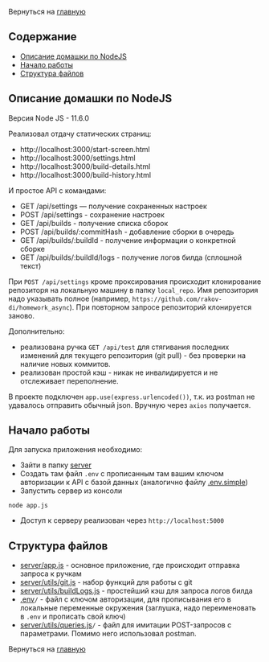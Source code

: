 Вернуться на [главную](README.md)

## Содержание

- [Описание домашки по NodeJS](#about)
- [Начало работы](#getting_started)
- [Структура файлов](#file_tree)

## Описание домашки по NodeJS <a name = "about"></a>

Версия Node JS - 11.6.0

Реализовал отдачу статических страниц:
 - http://localhost:3000/start-screen.html
 - http://localhost:3000/settings.html
 - http://localhost:3000/build-details.html
 - http://localhost:3000/build-history.html
 
И простое API c командами:
- GET /api/settings — получение сохраненных настроек
- POST /api/settings - cохранение настроек
- GET  /api/builds - получение списка сборок
- POST /api/builds/:commitHash - добавление сборки в очередь
- GET  /api/builds/:buildId - получение информации о конкретной сборке
- GET  /api/builds/:buildId/logs - получение логов билда (сплошной текст)

При `POST /api/settings` кроме проксирования происходит клонирование репозиторя на локальную машину в папку `local_repo`. Имя репозитория надо указывать полное (например, `https://github.com/rakov-di/homework_async`). При повторном запросе репозиторий клонируется заново.

Дополнительно:
- реализована ручка `GET /api/test` для стягивания последних изменений для текущего репозитория (git pull) - без проверки на наличие новых коммитов.
- реализован простой кэш - никак не инвалидируется и не отслеживает переполнение.

В проекте подключен `app.use(express.urlencoded())`, т.к. из postman не удавалось отправить обычный json. Вручную через `axios` получается. 

## Начало работы <a name = "getting_started"></a>

Для запуска приложения необходимо:
- Зайти в папку [server](server)
- Создать там файл `.env` с прописанным там вашим ключом авторизации к API с базой данных (аналогично файлу [.env.simple](src/.env.simple))
- Запустить сервер из консоли
```CLI
node app.js
```
- Доступ к серверу реализован через `http://localhost:5000`

## Структура файлов <a name = "file_tree"></a>

- [server/app.js](server/app.js) - основное приложение, где происходит отправка запроса к ручкам
- [server/utils/git.js](server/utils/git.js) - набор функций для работы с git
- [server/utils/buildLogs.js](server/utils/buildLogs.js) - простейший кэш для запроса логов билда
- [.env](server/.env.example)``/`` - файл с ключом авторизации, для прописывания его в локальные переменные окружения (заглушка, надо переименовать в `.env` и прописать свой ключ)
- [server/utils/queries.js](server/utils/queries.js)``/`` - файл для имитации POST-запросов с параметрами. Помимо него использовал postman.
 
Вернуться на [главную](README.md)
